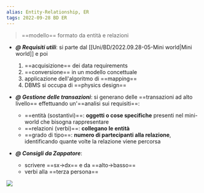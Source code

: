```yaml
---
alias: Entity-Relationship, ER
tags: 2022-09-28 BD ER
---
```


> ==modello== formato da entità e relazioni

- ***@ Requisiti utili***: si parte dal [[Uni/BD/2022.09.28-05-Mini world|Mini world]] e poi
	1. ==acquisizione== dei data requirements
	2. ==conversione== in un modello concettuale
	3. applicazione dell'algoritmo di ==mapping==
	4. DBMS si occupa di ==physics design==

- ***@ Gestione delle transazioni***: si generano delle ==transazioni ad alto livello==  effettuando un'==analisi sui requisiti==:
	- ==entità (sostantivi)==: **oggetti o cose specifiche** presenti nel mini-world che bisogna rappresentare
	- ==relazioni (verbi)==: **collegano le entità**
	- ==grado di tipo==: **numero di partecipanti alla relazione**, identificando quante volte la relazione viene percorsa

- ***@ Consigli da Zappatore***:
	- scrivere ==sx$\to$dx== e da ==alto$\to$basso==
	- verbi alla ==terza persona==

![](Uni/BD/img/notaz.jpeg)